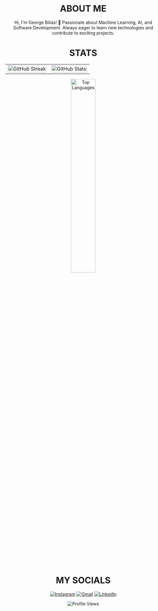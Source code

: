 <!-- ABOUT ME -->
<h1 align="center">ABOUT ME</h1>

<p align="center">
  Hi, I'm George Bilias! 👋  
  Passionate about Machine Learning, AI, and Software Development.  
  Always eager to learn new technologies and contribute to exciting projects.
</p>

<h1 align="center">STATS</h1>

<!-- STATS IN TABLE FOR PERFECT SIZE MATCHING -->
<table align="center">
  <tr>
    <td align="center">
      <a href="https://git.io/streak-stats">
        <img src="https://github-readme-streak-stats.herokuapp.com?user=GeorgeBilias&theme=github-dark-blue&date_format=j%20M%5B%20Y%5D&hide_border=true" width="100%" alt="GitHub Streak"/>
      </a>
    </td>
    <td align="center">
      <a href="https://github.com/anuraghazra/github-readme-stats">
        <img src="https://github-readme-stats.vercel.app/api?username=GeorgeBilias&show_icons=true&theme=github_dark&hide_border=true" width="100%" alt="GitHub Stats"/>
      </a>
    </td>
  </tr>
</table>

<!-- THIRD STATS BANNER CENTERED BELOW -->
<p align="center">
  <a href="https://github.com/anuraghazra/github-readme-stats">
    <img src="https://github-readme-stats.vercel.app/api/top-langs/?username=GeorgeBilias&langs_count=6&layout=donut-vertical&title_color=FF5A5F&text_color=E5DFFF&bg_color=00000000&hide_border=true&hide_title=true&exclude_repo=machine-learning-3,Exploring-Why-Civil-Resistance-Works,Machine-Learning_1,AI-Project-2" width="40%" alt="Top Languages"/>
  </a>
</p>

<h1 align="center">MY SOCIALS</h1>

<p align="center">
  <a href="https://www.instagram.com/_georgebi_/"><img src="https://img.shields.io/badge/Instagram-E4405F?style=for-the-badge&logo=instagram&logoColor=white" alt="Instagram"/></a>
  <a href="mailto:georgebiliasgr@gmail.com"><img src="https://img.shields.io/badge/Gmail-D14836?style=for-the-badge&logo=gmail&logoColor=white" alt="Gmail"/></a>
  <a href="https://www.linkedin.com/in/george-bilias-02/"><img src="https://img.shields.io/badge/LinkedIn-0077B5?style=for-the-badge&logo=linkedin&logoColor=white" alt="LinkedIn"/></a>
</p>


<!-- PROFILE VIEWS -->
<p align="center">
  <img src="https://komarev.com/ghpvc/?username=GeorgeBilias&color=blue" alt="Profile Views" title="Profile Views"/>
</p>
